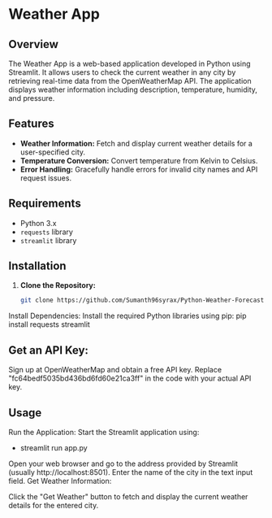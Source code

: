 # Weather App

## Overview

The Weather App is a web-based application developed in Python using Streamlit. It allows users to check the current weather in any city by retrieving real-time data from the OpenWeatherMap API. The application displays weather information including description, temperature, humidity, and pressure.

## Features

- **Weather Information:** Fetch and display current weather details for a user-specified city.
- **Temperature Conversion:** Convert temperature from Kelvin to Celsius.
- **Error Handling:** Gracefully handle errors for invalid city names and API request issues.

## Requirements

- Python 3.x
- `requests` library
- `streamlit` library

## Installation

1. **Clone the Repository:**
   ```bash
   git clone https://github.com/Sumanth96syrax/Python-Weather-Forecasting

Install Dependencies:
Install the required Python libraries using pip:
pip install requests streamlit

## Get an API Key:
Sign up at OpenWeatherMap and obtain a free API key. Replace "fc64bedf5035bd436bd6fd60e21ca3ff" in the code with your actual API key.

## Usage
Run the Application:
Start the Streamlit application using:

- streamlit run app.py

Open your web browser and go to the address provided by Streamlit (usually http://localhost:8501).
Enter the name of the city in the text input field.
Get Weather Information:

Click the "Get Weather" button to fetch and display the current weather details for the entered city.
